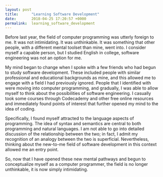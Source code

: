 ```yaml
---
layout: post
title:      "Learning Software Development"
date:       2018-04-25 17:20:57 +0000
permalink:  learning_software_development
---
```



Before last year, the field of computer programming was utterly foreign to me. It was not intimidating. It was unthinkable. It was something that other people, with a different mental toolset than mine, went into. I consider myself a capable person, but I studied English in college, software engineering was not an option for me.

My mind began to change when I spoke with a few friends who had begun to study software development. These included people with similar professional and educational backgrounds as mine, and this allowed me to engage with a field I had previously ignored.  People that I identified with were moving into computer programming, and gradually, I was able to allow myself to think about the possibilities of software engineering. I casually took some courses through Codecademy and other free online resources and immediately found points of interest that further opened my mind to the idea of coding.

Specifically, I found myself attracted to the language aspects of programming. The idea of syntax and semantics are central to both programming and natural languages. I am not able to go into detailed discussion of the relationship between the two; in fact, I admit my recognition of an analogy between the two is superficial. Nevertheless, thinking about the new-to-me field of software development in this context allowed me an entry point. 

So, now that I have opened these new mental pathways and begun to conceptualize myself as a computer programmer, the field is no longer unthinkable, it is now simply intimidating.  

